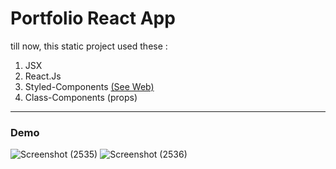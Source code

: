 # Portfolio React App
till now, this static project used these :
1. JSX
2. React.Js
3. Styled-Components <a href="https://styled-components.com/" target="_blank">(See Web)</a>
4. Class-Components (props)

---

### Demo
![Screenshot (2535)](https://user-images.githubusercontent.com/48680310/184559469-03424ef3-3cff-40ea-9cdf-d93eba6807d9.png)
![Screenshot (2536)](https://user-images.githubusercontent.com/48680310/184559550-98b84463-0e80-4e2b-8117-f91d4348cbc6.png)

